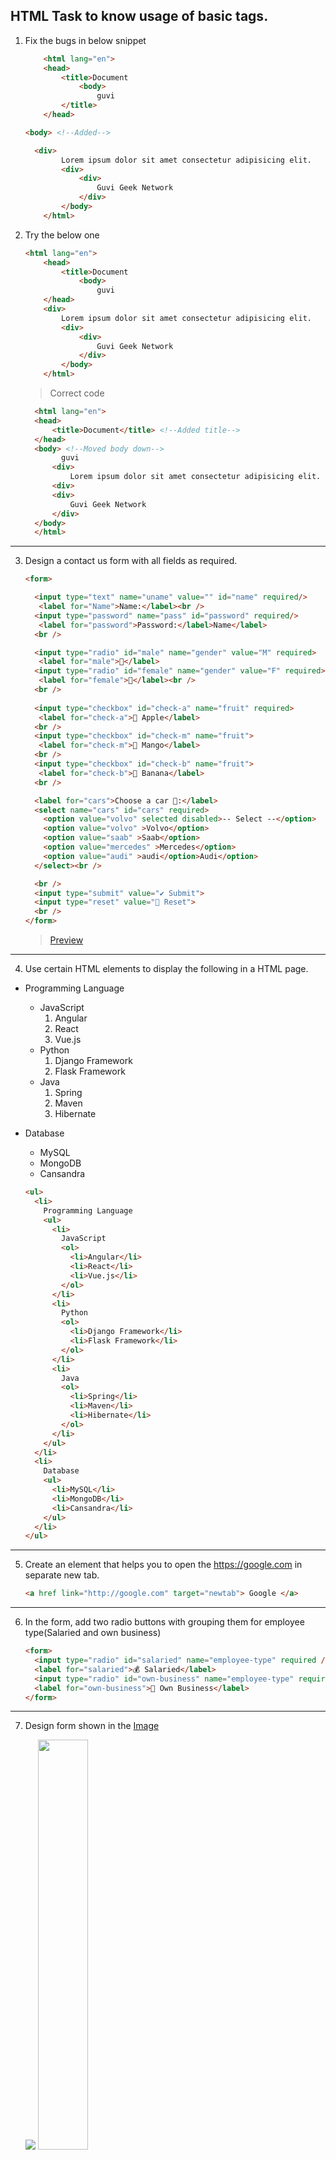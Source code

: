 ## HTML Task to know usage of basic tags.

1. Fix the bugs in below snippet

    ```HTML
        <html lang="en">
        <head>
            <title>Document
                <body>
                    guvi
            </title>
        </head>
    ```

    ```HTML
    <body> <!--Added-->
    ```

    ```HTML
      <div>
            Lorem ipsum dolor sit amet consectetur adipisicing elit.
            <div>
                <div>
                    Guvi Geek Network
                </div>
            </body>
        </html>
    ```

2. Try the below one

    ```HTML
    <html lang="en">
        <head>
            <title>Document
                <body>
                    guvi
        </head>
        <div>
            Lorem ipsum dolor sit amet consectetur adipisicing elit.
            <div>
                <div>
                    Guvi Geek Network
                </div>
            </body>
        </html>
    ```    
    > Correct code
      ```html
        <html lang="en">
        <head>
            <title>Document</title> <!--Added title-->
        </head>
        <body> <!--Moved body down-->
              guvi
            <div>
                Lorem ipsum dolor sit amet consectetur adipisicing elit.
            <div>
            <div>
                Guvi Geek Network
            </div>
        </body>
        </html>
      ```

---

3. Design a contact us form with all fields as required.

    ```html
    <form>

      <input type="text" name="uname" value="" id="name" required/>
       <label for="Name">Name:</label><br />
      <input type="password" name="pass" id="password" required/>
       <label for="password">Password:</label>Name</label>
      <br />

      <input type="radio" id="male" name="gender" value="M" required>
       <label for="male">👦</label>
      <input type="radio" id="female" name="gender" value="F" required>
       <label for="female">👧</label><br />
      <br />
  
      <input type="checkbox" id="check-a" name="fruit" required>
       <label for="check-a">🍎 Apple</label>
      <br />
      <input type="checkbox" id="check-m" name="fruit">
       <label for="check-m">🥭 Mango</label>
      <br />
      <input type="checkbox" id="check-b" name="fruit">
       <label for="check-b">🍌 Banana</label>
      <br />

      <label for="cars">Choose a car 🚗:</label>  
      <select name="cars" id="cars" required>
        <option value="volvo" selected disabled>-- Select --</option>
        <option value="volvo" >Volvo</option>
        <option value="saab" >Saab</option>
        <option value="mercedes" >Mercedes</option>
        <option value="audi" >audi</option>Audi</option>
      </select><br />

      <br />
      <input type="submit" value="✔ Submit">
      <input type="reset" value="🔄 Reset">
      <br />
    </form>
    ```
    > [Preview](https://htmlpreview.github.io/?https://github.com/JPC8/guvi_BootCamp/blob/main/Tasks/Week2/HTML-Practice-task/form3.html)
---

4. Use certain HTML elements to display the following in a HTML page.

- Programming Language
  - JavaScript
    1. Angular
    2. React
    3. Vue.js
  - Python
    1. Django Framework
    2. Flask Framework
  - Java
    1. Spring
    2. Maven
    3. Hibernate
- Database

  - MySQL
  - MongoDB
  - Cansandra

  ```HTML
  <ul>
    <li>
      Programming Language
      <ul>
        <li>
          JavaScript
          <ol>
            <li>Angular</li>
            <li>React</li>
            <li>Vue.js</li>
          </ol>
        </li>
        <li>
          Python
          <ol>
            <li>Django Framework</li>
            <li>Flask Framework</li>
          </ol>
        </li>
        <li>
          Java
          <ol>
            <li>Spring</li>
            <li>Maven</li>
            <li>Hibernate</li>
          </ol>
        </li>
      </ul>
    </li>
    <li>
      Database
      <ul>
        <li>MySQL</li>
        <li>MongoDB</li>
        <li>Cansandra</li>
      </ul>
    </li>
  </ul>
  ```

---

5. Create an element that helps you to open the https://google.com in separate new tab.

   ```html
   <a href link="http://google.com" target="newtab"> Google </a>
   ```

---

6. In the form, add two radio buttons with grouping them for employee type(Salaried and own business)

    ```html
    <form>
      <input type="radio" id="salaried" name="employee-type" required />
      <label for="salaried">💰 Salaried</label>
      <input type="radio" id="own-business" name="employee-type" required />
      <label for="own-business">💼 Own Business</label>
    </form>
    ```

---

7. Design form shown in the [Image](http://evc-cit.info/cit040/formguide/card_0.png)

   <img src="http://evc-cit.info/cit040/formguide/card_0.png">
   <img src="https://github.com/JPC8/guvi_BootCamp/blob/main/Tasks/Week2/HTML-Practice-task/mag-O-zine_output.png" width="41%">

   
   ```html
    <div class="magozin-form">
        <table class="table-style">
            <thead>
                <th colspan="6">Yes! I want to subscribe to <mag-head>Mag-O-Zine</mag-head></th>
            </thead>
            <tbody>
                <tr>
                    <td colspan="3"><input type="text" value="Joe" class="input-font"></td>
                    <td colspan="3"><input type="text" value="Schmegeggie" class="input-font"></td>
                </tr>
                <tr>
                    <td colspan="3">First Name</td>
                    <td colspan="3">First Name</td>
                </tr>
                <tr>
                    <td colspan="6"><input type="text" value="1001 Washington Street" class="input-font"></td>
                </tr>
                <tr>
                    <td colspan="6">Address</td>
                </tr>
                <tr>
                    <td colspan="2"><input type="text" value="Antown" class="input-font"></td>
                    <td colspan="2"><input type="text" value="CA" class="input-font"></td>
                    <td colspan="2"><input type="number" value="99999" class="input-font" maxlength="6"></td>
                </tr>
                <tr>
                    <td colspan="2">City</td>
                    <td colspan="2">State</td>
                    <td colspan="2">Zip</td>
                </tr>
                <tr>
                    <td colspan="6" class="bottom-text">Subscribe for: <input type="checkbox"> 1 year ($19.95) <input type="checkbox"> 2 years ($35.00)</td>
                </tr>
                <tr>
                    <td colspan="6" class="bottom-text">Send me more information about:</td>
                </tr>
                <tr>
                    <td colspan="6" class="bottom-text"><input type="checkbox"> Computer-Zine</td>
                </tr>
                <tr>
                    <td colspan="6" class="bottom-text"><input type="checkbox"> Fishing-Zine</td>
                </tr>
                <tr>
                    <td colspan="6" class="bottom-text"><input type="checkbox"> Cat-O-Zine</td>
                </tr>
            </tbody>
        </table>
     </div>
    ```
   >[Read More](magozine.html)
   
   >[Preview](https://htmlpreview.github.io/?https://github.com/JPC8/guvi_BootCamp/blob/main/Tasks/Week2/HTML-Practice-task/magozine.html)

---

8. Use the table tag to design given [Image](https://www.bapugraphics.com/assets/img/port_upload_dir/table-4.jpg).

   <img src="https://www.bapugraphics.com/assets/img/port_upload_dir/table-4.jpg">

    ```html
    <table>
      <thead>
        <th rowspan="2">State of health</th>
        <th colspan="2">Fasting Value</th>
        <th>After Remainng</th>
        <tr>
          <td>Fasting</td>
          <td>Normal</td>
          <td>Level</td>
        </tr>
      </thead>

      <tbody>
        <tr>
          <td>Healthy</td>
          <td>70</td>
          <td>100</td>
          <td>less than 140</td>
        </tr>
        <tr>
          <td>Pre- Diabetes</td>
          <td>101</td>
          <td>126</td>
          <td>140 to 200</td>
        </tr>
        <tr>
          <td>Diabetes</td>
          <td>more than 126</td>
          <td>Not Applicable</td>
          <td>More than 200</td>
        </tr>
      </tbody>
    </table>
    ```

---

9. Write HTML input tags snippet to show default values for all Form elements.
   
    - `<input type="button">`
    - `<input type="checkbox">`
    - `<input type="color">`
    - `<input type="date">`
    - `<input type="datetime-local">`
    - `<input type="email">`
    - `<input type="file">`
    - `<input type="hidden">`
    - `<input type="image">`
    - `<input type="month">`
    - `<input type="number">`
    - `<input type="password">`
    - `<input type="radio">`
    - `<input type="range">`
    - `<input type="reset">`
    - `<input type="search">`
    - `<input type="submit">`
    - `<input type="tel">`
    - `<input type="text">`
    - `<input type="time">`
    - `<input type="url">`
    - `<input type="week">`
    > <img src="https://github.com/JPC8/guvi_BootCamp/blob/main/Tasks/Week2/HTML-Practice-task/5.png">

---

10. In your, HTML page add the below line and Highlight it without using any CSS.

- "HTML & CSS is awesome"

  ```html
  <mark>HTML & CSS is awesome</mark>
  ```

---

11. Create an HTML page, which should contain all types of input elements.
    ```html
    <form>
      <input type="button" value="Click Me" /><br />

      Check Box<br />
      <input type="checkbox" /> <br />

      Pick a color<br />
      <input type="color" /><br />

      Select the date<br />
      <input type="date" /> <br />

      Select the Local Time date<br />
      <input type="datetime-local" /><br />

      Enter the Email<br />
      <input type="email" /><br />

      Choose a file<br />
      <input type="file" /><br />

      Hidden !<br />
      <input type="hidden" /><br />

      Upload a image<br />
      <input type="image" /><br />

      Enter the Month<br />
      <input type="month" /><br />

      Enter the Number<br />
      <input type="number" /><br />

      Enter the Password<br />
      <input type="password" /><br />

      Radio button<br />
      <input type="radio" /><br />

      Select the range<br />
      <input type="range" /><br />

      <input type="reset" /><br />

      Search<br />
      <input type="search" /><br />

      <input type="submit" /><br />

      Enter tel<br />
      <input type="tel" /><br />

      Enter your text<br />
      <input type="text" /><br />

      Enter the time<br />
      <input type="time" /><br />

      Enter the URL<br />
      <input type="url" /><br />

      Select the Week<br />
      <input type="week" /><br />
    </form>
    ```
